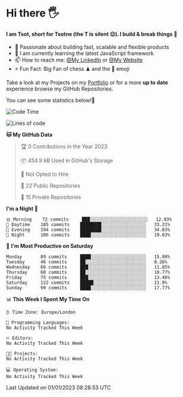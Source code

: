 # Hi there :raised_hand_with_fingers_splayed:
#### I am Tsot, short for Tsotne (the T is silent :wink:). I build & break things :space_invader:
- :telescope: Passionate about building fast, scalable and flexible products
- :seedling: I am currently learning the latest JavaScript framework 
- :mailbox: How to reach me: [@My LinkedIn](https://www.linkedin.com/in/tsotne-gvadzabia/) or [@My Website](https://tsotne.co.uk/contact)
- :zap: Fun Fact: Big Fan of chess ♟ and the 👾 emoji

Take a look at my Projects on my [Portfolio](https://tsotne.co.uk/) or for a more **up to date** experience browse my GitHub Repositories.

You can see some statistics below!:space_invader:
<!--START_SECTION:waka-->
![Code Time](http://img.shields.io/badge/Code%20Time-761%20hrs%202%20mins-blue)

![Lines of code](https://img.shields.io/badge/From%20Hello%20World%20I%27ve%20Written-650%20Thousand%20lines%20of%20code-blue)

**🐱 My GitHub Data** 

> 🏆 0 Contributions in the Year 2023
 > 
> 📦 454.9 kB Used in GitHub's Storage 
 > 
> 🚫 Not Opted to Hire
 > 
> 📜 22 Public Repositories 
 > 
> 🔑 15 Private Repositories  
 > 
**I'm a Night 🦉** 

```text
🌞 Morning    72 commits     ███░░░░░░░░░░░░░░░░░░░░░░   12.93% 
🌆 Daytime    185 commits    ████████░░░░░░░░░░░░░░░░░   33.21% 
🌃 Evening    194 commits    ████████░░░░░░░░░░░░░░░░░   34.83% 
🌙 Night      106 commits    ████░░░░░░░░░░░░░░░░░░░░░   19.03%

```
📅 **I'm Most Productive on Saturday** 

```text
Monday       89 commits     ████░░░░░░░░░░░░░░░░░░░░░   15.98% 
Tuesday      46 commits     ██░░░░░░░░░░░░░░░░░░░░░░░   8.26% 
Wednesday    66 commits     ███░░░░░░░░░░░░░░░░░░░░░░   11.85% 
Thursday     60 commits     ██░░░░░░░░░░░░░░░░░░░░░░░   10.77% 
Friday       75 commits     ███░░░░░░░░░░░░░░░░░░░░░░   13.46% 
Saturday     122 commits    █████░░░░░░░░░░░░░░░░░░░░   21.9% 
Sunday       99 commits     ████░░░░░░░░░░░░░░░░░░░░░   17.77%

```


📊 **This Week I Spent My Time On** 

```text
⌚︎ Time Zone: Europe/London

💬 Programming Languages: 
No Activity Tracked This Week

🔥 Editors: 
No Activity Tracked This Week

🐱‍💻 Projects: 
No Activity Tracked This Week

💻 Operating System: 
No Activity Tracked This Week

```


 Last Updated on 01/01/2023 08:28:53 UTC
<!--END_SECTION:waka-->
